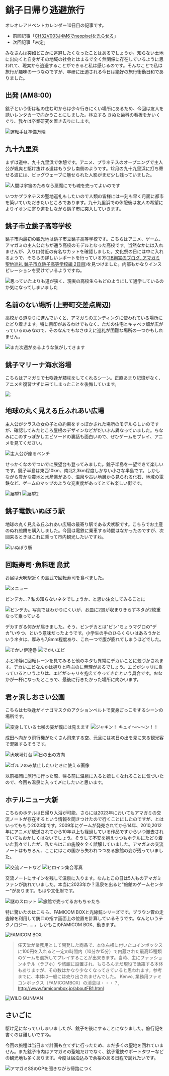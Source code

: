 # 銚子日帰り逃避旅行

オレオレアドベントカレンダー10日目の記事です。

- 前回記事「[CH32V003J4M6でneopixelを光らせる](https://lnln.dev/blog/2023-12-04/)」
- 次回記事「未定」

みなさんは突如どこかに逃避したくなったことはあるでしょうか。知らない土地に出向くと自身がその地域の社会とはまるで全く無関係に存在しているように思われて、現実から逃避することができると私は感じるのです。そんなことで私は旅行が趣味の一つなのですが、卒研に圧迫される今日は絶好の旅行衝動日和でありました。


## 出発 (AM8:00)

銚子という街は私の住む町からは少々行きにくい場所にあるため、今回は友人を誘いレンタカーで向かうことにしました。林立する きぬた歯科の看板をかいくぐり、我々は卒業研究を置き去りにします。

![運転手は準備万端](001.png)

## 九十九里浜

まずは道中、九十九里浜で休憩です。アニメ、プラネテスのオープニングで主人公が颯爽と駆け抜ける道はもう少し南側のようです。12月の九十九里浜に打ち寄せる波には、ビッグウェーブに魅せられた人影がまだ少し残っていました。

![人間は宇宙のためなら悪魔にでも魂を売ってよいのです](002.jpg)

いつかプラネテスの聖地巡礼もしたいので人類の皆様には一刻も早く月面に都市を築いていただきたいところであります。九十九里浜での休憩後は友人の希望によりイオンに寄り道をしながら銚子市に突入していきます。

## 銚子市立銚子高等学校

銚子市内最初の観光地は銚子市立銚子高等学校です。こちらはアニメ、ゲーム、アマガミの主人公たちが通う高校のモデルとなった高校です。当然なかには入れませんが、入り口付近の有名なカットを確認しました。文化祭の日には中に入れるようで、そちらの詳しいレポートを行っている方([TB絢宮のブログ, アマガミ聖地巡礼 銚子市立銚子高等学校編 2日目](https://tb-ayamiya.hatenablog.com/entry/2019/06/27/215924))を見つけました。内部もかなりインスピレーションを受けているようですね。

![思っていたよりも道が狭く、現実の高校生らもどのようにして通学しているのか気になってしまいました](003.jpg)


## 名前のない場所 (上野町交差点周辺)

高校から道なりに進んでいくと、アマガミのエンディングに使われている場所にたどり着きます。特に目印があるわけでもなく、ただの住宅とキャベツ畑が広がっているのみなので、そのなんでもなさゆえに巡礼が困難な場所の一つかもしれません。


![また次週があるような気がしてきます](004.jpg)


## 銚子マリーナ海水浴場

こちらはアマガミで七咲逢が膝枕をしてくれるシーン。正直あまり記憶がなく、アニメを復習せずに来てしまったことを後悔しています。

![](005.jpg)



## 地球の丸く見える丘ふれあい広場

主人公がクラスの女の子との約束をすっぽかされた場所のモデルらしいのですが、確認してみたところ屋根のデザインなどがだいぶん異なっていました。ちなみにこのすっぽかしエピソードの裏話も面白いので、ぜひゲームをプレイ、アニメを見てください。

![主人公が座るベンチ](006.jpg)

せっかくなのでついでに展望台も登ってみました。銚子半島を一望できて楽しいです。銚子半島は東西10km、南北2,3km程度しかない小さな半島です。しかしながら豊かな農地と水産業があり、温泉や古い地層から見られる化石、地域の電鉄など、ゲームのマップのような充実度があってとても楽しい街です。


![展望1](007.jpg)
![展望2](008.jpg)



## 銚子電鉄いぬぼう駅

地球の丸く見える丘ふれあい広場の最寄り駅である犬吠駅です。こちらでお土産のぬれ煎餅を購入しました。今回は電鉄に乗車する時間はなかったのですが、次回来るときはこれに乗って市内観光したいですね。

![いぬぼう駅](013.jpg)



## 回転寿司･魚料理 島武

お昼は犬吠駅近くの島武で回転寿司を食べました。

![メニュー](010.jpg)

ビンデカ…？私の知らないネタでしょうか、と思い注文してみることに

![ビンデカ。写真ではわかりにくいが、お皿に2貫が収まりきらずネタが2枚重なって乗っている](009.jpg)

デカすぎる何かが届きました。そう、ビンデカとは"ビン"ちょうマグロの"デカ"いやつ、という意味だったようです。小学生の手のひらくらいはあろうかというネタは、厚みも7,8mm程度あり、これ一つで腹が膨れてしまうほどでした。

![でかい伊達巻](011.jpg)
![でかいエビ](012.jpg)

ふと冷静に回転レーンを見てみると他のネタも異常にデカいことに気づかされます。デカいエビなんかは握りと呼ぶのに無理があるでしょう。エビがシャリに乗っているというよりは、エビがシャリを抱えてやってきたという具合です。おなかが一杯になったところで、最後に行きたかった場所に向かいます。



## 君ヶ浜しおさい公園

こちらは七咲逢がイナゴマスクのアクションベルトで変身ごっこをするシーンの場所です。


![変身している七咲の姿が僕には見えます](018.jpg)
![ジャキン！ キュイ～～～ン！！](017.jpg)

成田へ向かう飛行機がたくさん飛来する空、元旦には初日の出を見に来る観光客で混雑するそうです。

![犬吠埼灯台](019.jpg)
![日の出の方向](020.jpg)


![ゴルフのみ禁止したいときに使える画像](014.jpg)

以前福岡に旅行に行った際、帰る前に温泉に入ると嬉しくなれることに気づいたので、今回も温泉に入って〆にしたいと思います。

## ホテルニュー大新

こちらのホテルは日帰り入浴が可能、さらには2023年においてもアマガミの交流ノートが存在するという情報を聞きつけたので行くことにしたのですが、とはいってももう2023年です。2009年にゲームが発売されてから14年、2010,2012年にアニメが放送されてから10年以上も経過している作品ですからいつ撤去されていてもおかしくはないでしょう。そうして不安を抱えつつもホテルにたどり着いた我々でしたが、私たちはこの施設を全く誤解していました。アマガミの交流ノートはもちろん、ここにはこの国から失われつつある旅館の姿が残っていました。


![交流ノートなど](021.jpg)
![ヒロイン集合写真](023.jpg)

交流ノートにサインを残して温泉に入ります。なんとこの日は5人ものアマガミファンが訪れていました。本当に2023年か？温泉を出ると"旅館のゲームセンター"があります。もはや文化財です。

![謎のスロット](024.jpg)
![旅館で売ってるおもちゃたち](025.jpg)

特に驚いたのはこちら、FAMICOM BOXと光線銃シリーズです。ブラウン管の走査線を利用して銃口の指す画面上の位置を計算しているそうです。なんというテクノロジー……。しかもこのFAMICOM BOX、動きます。

![FAMICOM BOX](026.jpg)

> 任天堂が業務用として開発した商品で、本体右横に付いたコインボックスに100円を入れると一定の時間内（10分か15分）で内蔵された最高15種類のゲームを選択してプレイすることが出来きます。当時、主にファッションホテル（ラブホ）や旅館に設置され、もちろんまだ現役で活躍する本体もありますが、その数はかなり少なくなってきていると思われます。参考までに、本体は一般には売り出されませんでした。
> Kenvo, 業務用ファミコンボックス（FAMICOMBOX）の消息は・・・？, <http://www.famicombox.jp/aboutFB1.html>

![WILD GUNMAN](027.jpg)


## さいごに

駆け足になっていしまいましたが、銚子を後にすることになりました。旅行記を書くのは難しいですね。

今回の旅程は当日まで計画も立てずに行ったため、まだ多くの聖地を回れていません。また銚子市内はアマガミの聖地だけでなく、銚子電鉄やポートタワーなどの観光地も多くあります。今度は宿泊込みで余裕のある日程で訪れたいです。

![アマガミSSのOPを聞きながら帰路につく](028.jpg)